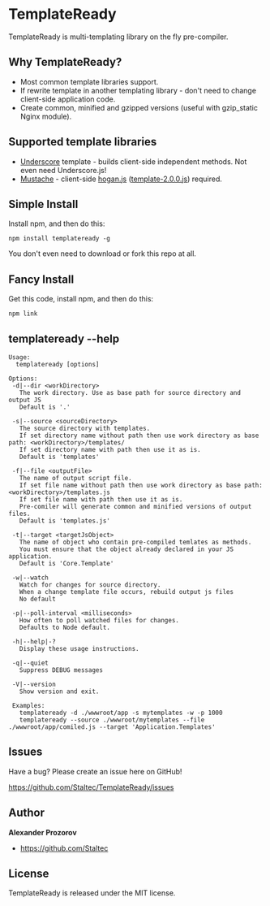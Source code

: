 # TemplateReady

TemplateReady is multi-templating library on the fly pre-compiler.


## Why TemplateReady?
* Most common template libraries support.
* If rewrite template in another templating library - don't need to change client-side application code.
* Create common, minified and gzipped versions (useful with gzip_static Nginx module).


## Supported template libraries
* [Underscore](http://underscorejs.org/#template) template - builds client-side independent methods. Not even need Underscore.js!
* [Mustache](http://mustache.github.com/) - client-side [hogan.js](https://github.com/twitter/hogan.js) ([template-2.0.0.js](https://github.com/twitter/hogan.js/blob/master/web/builds/2.0.0/template-2.0.0.js)) required.


## Simple Install

Install npm, and then do this:

    npm install templateready -g

You don't even need to download or fork this repo at all.

## Fancy Install

Get this code, install npm, and then do this:

    npm link


## templateready --help

    Usage:
      templateready [options]

    Options:
     -d|--dir <workDirectory>
       The work directory. Use as base path for source directory and output JS
       Default is '.'

     -s|--source <sourceDirectory>
       The source directory with templates.
       If set directory name without path then use work directory as base path: <workDirectory>/templates/
       If set directory name with path then use it as is.
       Default is 'templates'

     -f|--file <outputFile>
       The name of output script file.
       If set file name without path then use work directory as base path: <workDirectory>/templates.js
       If set file name with path then use it as is.
       Pre-comiler will generate common and minified versions of output files.
       Default is 'templates.js'

     -t|--target <targetJsObject>
       The name of object who contain pre-compiled temlates as methods.
       You must ensure that the object already declared in your JS application.
       Default is 'Core.Template'

     -w|--watch
       Watch for changes for source directory.
       When a change template file occurs, rebuild output js files
       No default

     -p|--poll-interval <milliseconds>
       How often to poll watched files for changes.
       Defaults to Node default.

     -h|--help|-?
       Display these usage instructions.

     -q|--quiet
       Suppress DEBUG messages

     -V|--version
       Show version and exit.

     Examples:
       templateready -d ./wwwroot/app -s mytemplates -w -p 1000
       templateready --source ./wwwroot/mytemplates --file ./wwwroot/app/comiled.js --target 'Application.Templates'


## Issues

Have a bug? Please create an issue here on GitHub!

https://github.com/Staltec/TemplateReady/issues


## Author

**Alexander Prozorov**

+ https://github.com/Staltec


## License
TemplateReady is released under the MIT license.